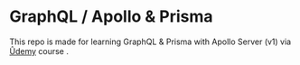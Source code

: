 # GraphQL / Apollo & Prisma 
This repo is made for learning GraphQL & Prisma with Apollo Server (v1)
via [Ûdemy](https://www.udemy.com/course/graphql-bootcamp/) course . 
